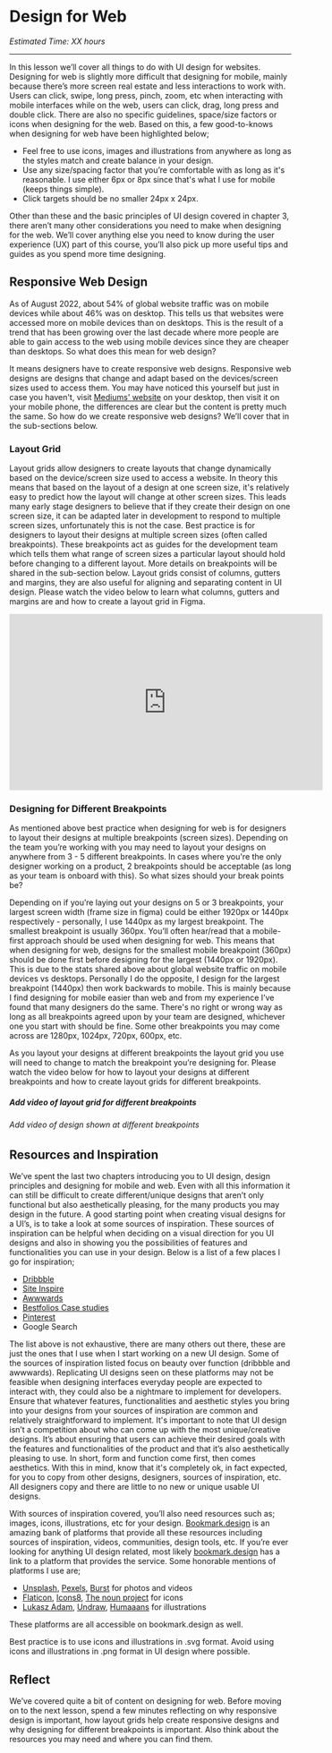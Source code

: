 # Design for Web
*Estimated Time: XX hours*

---

In this lesson we’ll cover all things to do with UI design for websites. Designing for web is slightly more difficult that designing for mobile, mainly because there’s more screen real estate and less interactions to work with. Users can click, swipe, long press, pinch, zoom, etc when interacting with mobile interfaces while on the web, users can click, drag, long press and double click. There are also no specific guidelines, space/size factors or icons when designing for the web. Based on this, a few good-to-knows when designing for web have been highlighted below;

- Feel free to use icons, images and illustrations from anywhere as long as the styles match and create balance in your design. 
- Use any size/spacing factor that you’re comfortable with as long as it's reasonable. I use either 6px or 8px since that's what I use for mobile (keeps things simple). 
- Click targets should be no smaller 24px x 24px.

Other than these and the basic principles of UI design covered in chapter 3, there aren’t many other considerations you need to make when designing for the web. We’ll cover anything else you need to know during the user experience (UX) part of this course, you’ll also pick up more useful tips and guides as you spend more time designing. 


## Responsive Web Design
As of August 2022, about 54% of global website traffic was on mobile devices while about 46% was on desktop. This tells us that websites were accessed more on mobile devices than on desktops. This is the result of a trend that has been growing over the last decade where more people are able to gain access to the web using mobile devices since they are cheaper than desktops. So what does this mean for web design?  

It means designers have to create responsive web designs. Responsive web designs are designs that change and adapt based on the devices/screen sizes used to access them. You may have noticed this yourself but just in case you haven't, visit [Mediums' website](https://medium.com) on your desktop, then visit it on your mobile phone, the differences are clear but the content is pretty much the same. So how do we create responsive web designs? We’ll cover that in the sub-sections below.  


### Layout Grid
Layout grids allow designers to create layouts that change dynamically based on the device/screen size used to access a website. In theory this means that based on the layout of a design at one screen size, it's relatively easy to predict how the layout will change at other screen sizes. This leads many early stage designers to believe that if they create their design on one screen size, it can be adapted later in development to respond to multiple screen sizes, unfortunately this is not the case. Best practice is for designers to layout their designs at multiple screen sizes (often called breakpoints). These breakpoints act as guides for the development team which tells them what range of screen sizes a particular layout should hold before changing to a different layout. More details on breakpoints will be shared in the sub-section below. Layout grids consist of columns, gutters and margins, they are also useful for aligning and separating content in UI design. Please watch the video below to learn what columns, gutters and margins are and how to create a layout grid in Figma. 

<iframe width="560" height="315" src="https://www.youtube.com/embed/zd8wrAdURN0" title="YouTube video player" frameborder="0" allow="accelerometer; autoplay; clipboard-write; encrypted-media; gyroscope; picture-in-picture" allowfullscreen></iframe>


### Designing for Different Breakpoints
As mentioned above best practice when designing for web is for designers to layout their designs at multiple breakpoints (screen sizes). Depending on the team you’re working with you may need to layout your designs on anywhere from 3 - 5 different breakpoints. In cases where you're the only designer working on a product, 2 breakpoints should be acceptable (as long as your team is onboard with this). So what sizes should your break points be?

Depending on if you’re laying out your designs on 5 or 3 breakpoints, your largest screen width (frame size in figma) could be either 1920px or 1440px respectively - personally, I use 1440px as my largest breakpoint. The smallest breakpoint is usually 360px. You’ll often hear/read that a mobile-first approach should be used when designing for web. This means that when designing for web, designs for the smallest mobile breakpoint (360px) should be done first before designing for the largest (1440px or 1920px). This is due to the stats shared above about global website traffic on mobile devices vs desktops. Personally I do the opposite, I design for the largest breakpoint (1440px) then work backwards to mobile. This is mainly because I find designing for mobile easier than web and from my experience I’ve found that many designers do the same. There's no right or wrong way as long as all breakpoints agreed upon by your team are designed, whichever one you start with should be fine. Some other breakpoints you may come across are 1280px, 1024px, 720px, 600px, etc. 

As you layout your designs at different breakpoints the layout grid you use will need to change to match the breakpoint you’re designing for. Please watch the video below for how to layout your designs at different breakpoints and how to create layout grids for different breakpoints.


##### Add video of layout grid for different breakpoints 


###### Add video of design shown at different breakpoints


## Resources and Inspiration
We’ve spent the last two chapters introducing you to UI design, design principles and designing for mobile and web. Even with all this information it can still be difficult to create different/unique designs that aren’t only functional but also aesthetically pleasing, for the many products you may design in the future. A good starting point when creating visual designs for a UI’s, is to take a look at some sources of inspiration. These sources of inspiration can be helpful when deciding on a visual direction for you UI designs and also in showing you the possibilities of features and functionalities you can use in your design. Below is a list of a few places I go for inspiration;

- [Dribbble](https://dribbble.com/)
- [Site Inspire](https://www.siteinspire.com/)
- [Awwwards](https://www.awwwards.com/)
- [Bestfolios Case studies](https://www.bestfolios.com/casestudy)
- [Pinterest](https://www.pinterest.com)
- Google Search

The list above is not exhaustive, there are many others out there, these are just the ones that I use when I start working on a new UI design. Some of the sources of inspiration listed focus on beauty over function (dribbble and awwwards). Replicating UI designs seen on these platforms may not be feasible when designing interfaces everyday people are expected to interact with, they could also be a nightmare to implement for developers. Ensure that whatever features, functionalities and aesthetic styles you bring into your designs from your sources of inspiration are common and relatively straightforward to implement. It's important to note that UI design isn’t a competition about who can come up with the most unique/creative designs. It’s about ensuring that users can achieve their desired goals with the features and functionalities of the product and that it’s also aesthetically pleasing to use. In short, form and function come first, then comes aesthetics. With this in mind, know that it's completely ok, in fact expected, for you to copy from other designs, designers, sources of inspiration, etc. All designers copy and there are little to no new or unique usable UI designs.

With sources of inspiration covered, you’ll also need resources such as; images, icons, illustrations, etc for your design. [Bookmark.design](https://www.bookmarks.design/) is an amazing bank of platforms that provide all these resources including sources of inspiration, videos, communities, design tools, etc. If you’re ever looking for anything UI design related, most likely [bookmark.design](https://www.bookmarks.design/) has a link to a platform that provides the service. Some honorable mentions of platforms I use are;

- [Unsplash](https://unsplash.com/), [Pexels](https://www.pexels.com/), [Burst](https://burst.shopify.com/) for photos and videos
- [Flaticon](https://www.flaticon.com/), [Icons8](https://icons8.com/), [The noun project](https://thenounproject.com/) for icons
- [Lukasz Adam](https://lukaszadam.com/illustrations), [Undraw](https://undraw.co/illustrations), [Humaaans](https://www.humaaans.com/) for illustrations

These platforms are all accessible on bookmark.design as well. 

<aside>
  
 Best practice is to use icons and illustrations in .svg format. Avoid using icons and illustrations in .png format in UI design where possible.
 
</aside>


## Reflect
We’ve covered quite a bit of content on designing for web. Before moving on to the next lesson, spend a few minutes reflecting on why responsive design is important, how layout grids help create responsive designs and why designing for different breakpoints is important. Also think about the resources you may need and where you can find them. 

